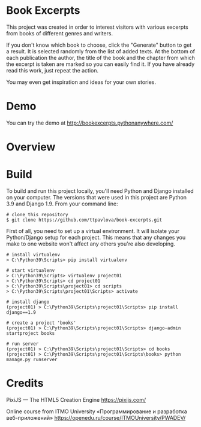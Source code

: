 # Book Excerpts

This project was created in order to interest visitors with various excerpts from books of different genres and writers.

If you don't know which book to choose, click the "Generate" button to get a result. It is selected randomly from the list of added texts.
At the bottom of each publication the author, the title of the book and the chapter from which the excerpt is taken are marked so you can easily find it. If you have already read this work, just repeat the action.

You may even get inspiration and ideas for your own stories.

# Demo

You can try the demo at http://bookexcerpts.pythonanywhere.com/

# Overview

# Build

To build and run this project locally, you'll need Python and Django installed on your computer. The versions that were used in this project are Python 3.9 and Django 1.9.
From your command line:
```
# clone this repository
$ git clone https://github.com/ttpavlova/book-excerpts.git
```

First of all, you need to set up a virtual environment. It will isolate your Python/Django setup for each project. This means that any changes you make to one website won't affect any others you're also developing.
```
# install virtualenv
> C:\Python39\Scripts> pip install virtualenv

# start virtualenv
> C:\Python39\Scripts> virtualenv project01
> C:\Python39\Scripts> cd project01
> C:\Python39\Scripts\project01> cd scripts
> C:\Python39\Scripts\project01\Scripts> activate

# install django
(project01) > C:\Python39\Scripts\project01\Scripts> pip install django==1.9

# create a project 'books'
(project01) > C:\Python39\Scripts\project01\Scripts> django-admin startproject books

# run server
(project01) > C:\Python39\Scripts\project01\Scripts> cd books
(project01) > C:\Python39\Scripts\project01\Scripts\books> python manage.py runserver
```


# Credits

PixiJS — The HTML5 Creation Engine https://pixijs.com/

Online course from ITMO University «Программирование и разработка веб-приложений» https://openedu.ru/course/ITMOUniversity/PWADEV/
